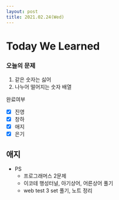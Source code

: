 ```yaml
---
layout: post
title: 2021.02.24(Wed)
---
```


# Today We Learned

###  오늘의 문제

1. 같은 숫자는 싫어
2. 나누어 떨어지는 숫자 배열

완료여부  
- [x] 진영 
- [x] 창하
- [x] 애지 
- [x] 은기

## 애지
- PS
  - 프로그래머스 2문제
  - 이코테 행성터널, 아기상어, 어른상어 풀기
  - web test 3 set 풀기, 노트 정리 


